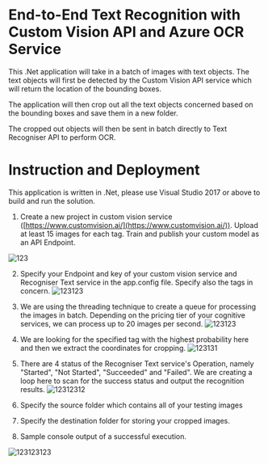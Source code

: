 # End-to-End Text Recognition with Custom Vision API and Azure OCR Service
This .Net application will take in a batch of images with text objects. The text objects will first be detected by the Custom Vision API service which will return the location of the bounding boxes. 

The application will then crop out all the text objects concerned based on the bounding boxes and save them in a new folder.

The cropped out objects will then be sent in batch directly to Text Recogniser API to perform OCR.

# Instruction and Deployment

This application is written in .Net, please use Visual Studio 2017 or above to build and run the solution.

1. Create a new project in custom vision service ([https://www.customvision.ai/](https://www.customvision.ai/)). Upload at least 15 images for each tag. Train and publish your custom model as an API Endpoint.

![123](https://user-images.githubusercontent.com/17831550/66981425-41e23980-f0e6-11e9-9e97-152898607bff.PNG)

2. Specify your Endpoint and key of your custom vision service and Recogniser Text service in the app.config file. Specify also the tags in concern.
![123123](https://user-images.githubusercontent.com/17831550/66981503-82da4e00-f0e6-11e9-905a-20ce5aa6b818.PNG)

3. We are using the threading technique to create a queue for processing the images in batch. Depending on the pricing tier of your cognitive services, we can process up to 20 images per second.
![123123](https://user-images.githubusercontent.com/17831550/66981590-c03edb80-f0e6-11e9-8f19-665fc7bf092d.PNG)

4. We are looking for the specified tag with the highest probability here and then we extract the coordinates for cropping.
![123131](https://user-images.githubusercontent.com/17831550/66981654-f41a0100-f0e6-11e9-9520-4c0403cfbed6.PNG)

5. There are 4 status of the Recogniser Text service's Operation, namely "Started", "Not Started", "Succeeded" and "Failed". We are creating a loop here to scan for the success status and output the recognition results.
![12312312](https://user-images.githubusercontent.com/17831550/66981714-19a70a80-f0e7-11e9-9b59-1d73599ff8d0.PNG)

6. Specify the source folder which contains all of your testing images

7. Specify the destination folder for storing your cropped images.

8. Sample console output of a successful execution.

![123123123](https://user-images.githubusercontent.com/17831550/66982179-35f77700-f0e8-11e9-9dc3-3d31bd06f01f.PNG)



